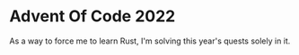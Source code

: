 # Advent Of Code 2022
As a way to force me to learn Rust, I'm solving this year's quests solely in it.
